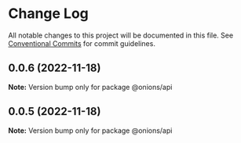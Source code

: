 # Change Log

All notable changes to this project will be documented in this file.
See [Conventional Commits](https://conventionalcommits.org) for commit guidelines.

## 0.0.6 (2022-11-18)

**Note:** Version bump only for package @onions/api





## 0.0.5 (2022-11-18)

**Note:** Version bump only for package @onions/api
